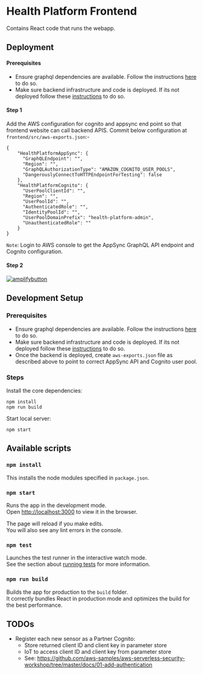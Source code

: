 # Health Platform Frontend

Contains React code that runs the webapp.

## Deployment

#### Prerequisites

* Ensure graphql dependencies are available.
Follow the instructions [here](../backend/src/common/README.md) to do so.
* Make sure backend infrastructure and code is deployed. If its not deployed follow these [instructions](../backend/README.md) to do so.
#### Step 1

Add the AWS configuration for cognito and appsync end point so that frontend website can call backend APIS. Commit below configuration at `frontend/src/aws-exports.json`:-

```
{
    "HealthPlatformAppSync": {
      "GraphQLEndpoint": "",
      "Region": "",
      "GraphQLAuthorizationType": "AMAZON_COGNITO_USER_POOLS",
      "DangerouslyConnectToHTTPEndpointForTesting": false
    },
    "HealthPlatformCognito": {
      "UserPoolClientId": "",
      "Region": "",
      "UserPoolId": "",
      "AuthenticatedRole": "",
      "IdentityPoolId": "",
      "UserPoolDomainPrefix": "health-platform-admin",
      "UnauthenticatedRole": ""
    }
}
```
`Note`: Login to AWS console to get the AppSync GraphQL API endpoint and Cognito configuration.
#### Step 2

[![amplifybutton](https://oneclick.amplifyapp.com/button.svg)](https://console.aws.amazon.com/amplify/home#/deploy?repo=https://github.com/UBC-CIC/health-platform/tree/main)

## Development Setup
### Prerequisites

* Ensure graphql dependencies are available.
Follow the instructions [here](..backend/src/common/README.md) to do so.
* Make sure backend infrastructure and code is deployed. If its not deployed follow these [instructions](../backend/README.md) to do so.
* Once the backend is deployed, create `aws-exports.json` file as described above to point to correct AppSync API and Cognito user pool.

### Steps

Install the core dependencies:

```
npm install
npm run build
```

Start local server:

```
npm start
```

## Available scripts
### `npm install`
This installs the node modules specified in `package.json`.
### `npm start`

Runs the app in the development mode.\
Open [http://localhost:3000](http://localhost:3000) to view it in the browser.

The page will reload if you make edits.\
You will also see any lint errors in the console.

### `npm test`

Launches the test runner in the interactive watch mode.\
See the section about [running tests](https://facebook.github.io/create-react-app/docs/running-tests) for more information.

### `npm run build`

Builds the app for production to the `build` folder.\
It correctly bundles React in production mode and optimizes the build for the best performance.

## TODOs
- Register each new sensor as a Partner Cognito:
    - Store returned client ID and client key in parameter store
    - IoT to access client ID and client key from parameter store
    - See: https://github.com/aws-samples/aws-serverless-security-workshop/tree/master/docs/01-add-authentication
